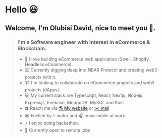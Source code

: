 # Hello 😃

## Welcome, I'm Olubisi David, nice to meet you 👋.

> ### I'm a Software engineer with interest in eCommerce & Blockchain.
>
> - 🛒 I love building eCommerce web application (Swell, Shopify, Headless eCommerce).
> - ⌨️ Currently digging deep into NEAR Protocol and creating web3 projects with it.
> - 🏗️ I'm looking to collaborate on eCommerce projects and web3 projects (dApps)
> - 💻 My current stack are Typescript, React, Nextjs, Nodejs, Expressjs, Firebase, MongoDB, MySQL and Rust
> - ☎️ Reach me via [ 🌎 My website](https://olubisi-david.vercel.app) or [ ✉️ mail](oludavidconnect@gmail.com)
> - 😎 Fuelled by 💦 water and 🎧 music while at work.
> - ⚡️ I enjoy doing hackathon. 
> - 💼 Currently open to remote jobs

